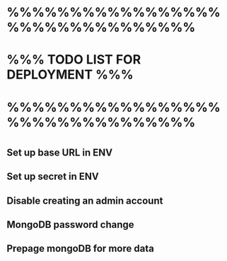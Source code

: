 # %%%%%%%%%%%%%%%%%%%%%%%%%%%%%%%%
# %%% TODO LIST FOR DEPLOYMENT %%%
# %%%%%%%%%%%%%%%%%%%%%%%%%%%%%%%%
#
## Set up base URL in ENV
## Set up secret in ENV
## Disable creating an admin account
## MongoDB password change
## Prepage mongoDB for more data